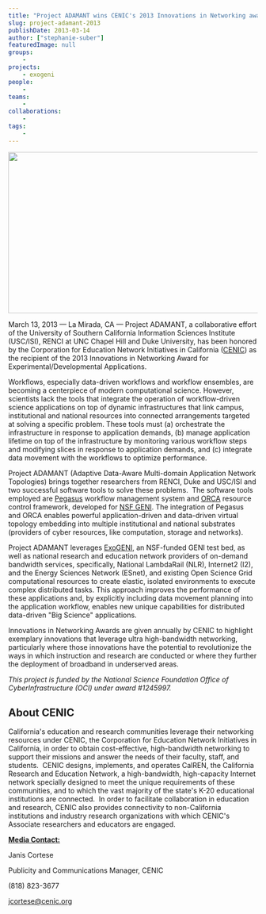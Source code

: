 ```yaml
---
title: "Project ADAMANT wins CENIC's 2013 Innovations in Networking award"
slug: project-adamant-2013
publishDate: 2013-03-14
author: ["stephanie-suber"]
featuredImage: null
groups:
    - 
projects:
    - exogeni
people:
    - 
teams: 
    - 
collaborations:
    - 
tags:
    - 
---
```

<img class="size-large wp-image-12067 alignleft" title="networking" alt="" src="https://www.renci.org/wp-content/uploads/2013/10/networking.jpg" width="640" height="325" />

March 13, 2013 — La Mirada, CA — Project ADAMANT, a collaborative effort of the University of Southern California Information Sciences Institute (USC/ISI), RENCI at UNC Chapel Hill and Duke University, has been honored by the Corporation for Education Network Initiatives in California (<a href="http://www.cenic.org/">CENIC</a>) as the recipient of the 2013 Innovations in Networking Award for Experimental/Developmental Applications.

Workflows, especially data-driven workflows and workflow ensembles, are becoming a centerpiece of modern computational science. However, scientists lack the tools that integrate the operation of workflow-driven science applications on top of dynamic infrastructures that link campus, institutional and national resources into connected arrangements targeted at solving a specific problem. These tools must (a) orchestrate the infrastructure in response to application demands, (b) manage application lifetime on top of the infrastructure by monitoring various workflow steps and modifying slices in response to application demands, and (c) integrate data movement with the workflows to optimize performance.

Project ADAMANT (Adaptive Data-Aware Multi-domain Application Network Topologies) brings together researchers from RENCI, Duke and USC/ISI and two successful software tools to solve these problems.  The software tools employed are <a href="http://pegasus.isi.edu/">Pegasus</a> workflow management system and <a href="https://geni-orca.renci.org/trac/wiki/orca-introduction">ORCA</a> resource control framework, developed for <a href="http://www.geni.net/">NSF GENI</a>. The integration of Pegasus and ORCA enables powerful application-driven and data-driven virtual topology embedding into multiple institutional and national substrates (providers of cyber resources, like computation, storage and networks).

Project ADAMANT leverages <a href="http://www.exogeni.net/">ExoGENI</a>, an NSF-funded GENI test bed, as well as national research and education network providers of on-demand bandwidth services, specifically, National LambdaRail (NLR), Internet2 (I2), and the Energy Sciences Network (ESnet), and existing Open Science Grid computational resources to create elastic, isolated environments to execute complex distributed tasks. This approach improves the performance of these applications and, by explicitly including data movement planning into the application workflow, enables new unique capabilities for distributed data-driven "Big Science" applications.

Innovations in Networking Awards are given annually by CENIC to highlight exemplary innovations that leverage ultra high-bandwidth networking, particularly where those innovations have the potential to revolutionize the ways in which instruction and research are conducted or where they further the deployment of broadband in underserved areas.

<em>This project is funded by the National Science Foundation Office of CyberInfrastructure (OCI) under award #1245997.</em><strong><em></em></strong>
<h2><strong>About CENIC </strong></h2>
California's education and research communities leverage their networking resources under CENIC, the Corporation for Education Network Initiatives in California, in order to obtain cost-effective, high-bandwidth networking to support their missions and answer the needs of their faculty, staff, and students.  CENIC designs, implements, and operates CalREN, the California Research and Education Network, a high-bandwidth, high-capacity Internet network specially designed to meet the unique requirements of these communities, and to which the vast majority of the state's K-20 educational institutions are connected.  In order to facilitate collaboration in education and research, CENIC also provides connectivity to non-California institutions and industry research organizations with which CENIC's Associate researchers and educators are engaged.

<strong><span style="text-decoration: underline;">Media Contact:</span></strong>

Janis Cortese

Publicity and Communications Manager, CENIC

(818) 823-3677

<a href="mailto:jcortese@cenic.org">jcortese@cenic.org</a>

<!-- old tags
    - CENIC
    - GENI
    - Open Resource Control Architecture (ORCA)
-->

